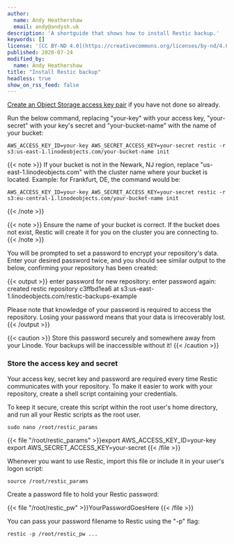 ```yaml
---
author:
  name: Andy Heathershaw
  email: andy@andysh.uk
description: 'A shortguide that shows how to install Restic backup.'
keywords: []
license: '[CC BY-ND 4.0](https://creativecommons.org/licenses/by-nd/4.0)'
published: 2020-07-24
modified_by:
  name: Andy Heathershaw
title: "Install Restic backup"
headless: true
show_on_rss_feed: false
---
```

[Create an Object Storage access key pair](/docs/platform/object-storage/how-to-use-object-storage/#generate-a-key-pair) if you have not done so already.

Run the below command, replacing "your-key" with your access key, "your-secret" with your key's secret and "your-bucket-name" with the name of your bucket:

    AWS_ACCESS_KEY_ID=your-key AWS_SECRET_ACCESS_KEY=your-secret restic -r s3:us-east-1.linodeobjects.com/your-bucket-name init

{{< note >}}
If your bucket is not in the Newark, NJ region, replace "us-east-1.linodeobjects.com" with the cluster name where your bucket is located.
Example: for Frankfurt, DE, the command would be:

    AWS_ACCESS_KEY_ID=your-key AWS_SECRET_ACCESS_KEY=your-secret restic -r s3:eu-central-1.linodeobjects.com/your-bucket-name init
{{< /note >}}

{{< note >}}
Ensure the name of your bucket is correct. If the bucket does not exist, Restic will create it for you on the cluster you are connecting to.
{{< /note >}}

You will be prompted to set a password to encrypt your repository's data. Enter your desired password twice, and you should see similar output to the below, confirming your repository has been created:

{{< output >}}
enter password for new repository:
enter password again:
created restic repository c3ffbd1ea6 at s3:us-east-1.linodeobjects.com/restic-backups-example

Please note that knowledge of your password is required to access
the repository. Losing your password means that your data is
irrecoverably lost.
{{< /output >}}

{{< caution >}}
Store this password securely and somewhere away from your Linode. Your backups will be inaccessible without it!
{{< /caution >}}

### Store the access key and secret

Your access key, secret key and password are required every time Restic communicates with your repository. To make it easier to work with your repository, create a shell script containing your credentials. 

To keep it secure, create this script within the root user's home directory, and run all your Restic scripts as the root user.

    sudo nano /root/restic_params

{{< file "/root/restic_params" >}}export AWS_ACCESS_KEY_ID=your-key
export AWS_SECRET_ACCESS_KEY=your-secret
{{< /file >}}

Whenever you want to use Restic, import this file or include it in your user's logon script:

    source /root/restic_params

Create a password file to hold your Restic password:

{{< file "/root/restic_pw" >}}YourPasswordGoesHere
{{< /file >}}
    
You can pass your password filename to Restic using the "-p" flag:

    restic -p /root/restic_pw ...